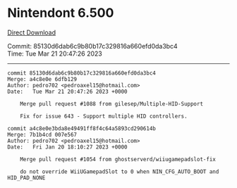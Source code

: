 # Nintendont 6.500
[Direct Download](./Nintendont.zip)

Commit: 85130d6dab6c9b80b17c329816a660efd0da3bc4  
Time: Tue Mar 21 20:47:26 2023   

-----

```
commit 85130d6dab6c9b80b17c329816a660efd0da3bc4
Merge: a4c8e0e 6dfb129
Author: pedro702 <pedroaxel15@hotmail.com>
Date:   Tue Mar 21 20:47:26 2023 +0000

    Merge pull request #1088 from gilesep/Multiple-HID-Support
    
    Fix for issue 643 - Support multiple HID controllers.
```

```
commit a4c8e0e3bda8e49491ff8f4c64a5893cd290614b
Merge: 7b1b4cd 007e567
Author: pedro702 <pedroaxel15@hotmail.com>
Date:   Fri Jan 20 18:10:27 2023 +0000

    Merge pull request #1054 from ghostserverd/wiiugamepadslot-fix
    
    do not override WiiUGamepadSlot to 0 when NIN_CFG_AUTO_BOOT and HID_PAD_NONE
```
